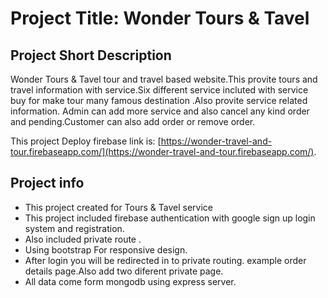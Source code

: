 # Project Title: Wonder Tours & Tavel
## Project Short Description
Wonder Tours & Tavel tour and travel based website.This provite tours and travel information with service.Six different service incluted with service buy for make tour many famous destination .Also provite service related  information. Admin can add more service and also cancel any kind order and pending.Customer can also add order or remove order.

This project Deploy firebase link is: [https://wonder-travel-and-tour.firebaseapp.com/](https://wonder-travel-and-tour.firebaseapp.com/).


## Project info

 - This project created for Tours & Tavel service
 - This project included firebase authentication with google sign up login system and registration.
 - Also included private route .
 - Using bootstrap For responsive design.
 - After login you will be redirected in to private routing. example order details page.Also add two diferent private page.
 - All data come form mongodb using express server.
 
 